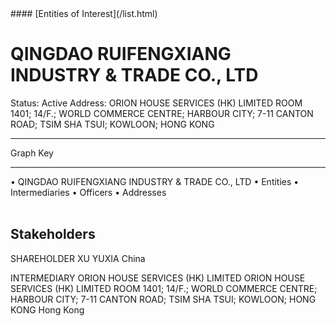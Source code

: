 <link rel="stylesheet" type="text/css" href="../../assets/style.css">
#### [Entities of Interest](/list.html)

<style>
body{background-image:url("http://eoi-graphs.s3-website-eu-west-1.amazonaws.com/QINGDAO_RUIFENGXIANG_INDUSTRY_&_TRADE_CO.,_LTD.png");background-repeat: no-repeat;background-size: contain;}
.markdown>p>span{background-color: white;}
</style>

# QINGDAO RUIFENGXIANG INDUSTRY & TRADE CO., LTD
<span>Status: Active
Address: ORION HOUSE SERVICES (HK) LIMITED ROOM 1401; 14/F.; WORLD COMMERCE  CENTRE; HARBOUR CITY; 7-11 CANTON ROAD; TSIM SHA TSUI; KOWLOON; HONG KONG
</span>

---



<div class="legend">
Graph Key
<hr>
<span class="focus">• QINGDAO RUIFENGXIANG INDUSTRY & TRADE CO., LTD</span>
<span class="entity">• Entities</span>
<span class="intermediary">• Intermediaries</span>
<span class="officer">• Officers</span>
<span class="address">• Addresses</span>
</div><br>


## Stakeholders
<span>SHAREHOLDER
XU YUXIA
China
</span>

<span>INTERMEDIARY
ORION HOUSE SERVICES (HK) LIMITED
ORION HOUSE SERVICES (HK) LIMITED ROOM 1401; 14/F.; WORLD COMMERCE  CENTRE; HARBOUR CITY; 7-11 CANTON ROAD; TSIM SHA TSUI; KOWLOON; HONG KONG
Hong Kong
</span>


